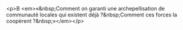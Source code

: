 &lt;p&gt;B &lt;em&gt;«&amp;nbsp;Comment on garanti une archepellisation de communauté locales qui existent déjà ?&amp;nbsp;Comment ces forces la coopèrent ?&amp;nbsp;»&lt;&#x2F;em&gt;&lt;&#x2F;p&gt;
